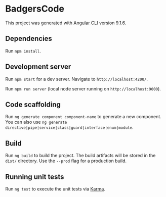 # BadgersCode

This project was generated with [Angular CLI](https://github.com/angular/angular-cli) version 9.1.6.

## Dependencies
Run  `npm install`.

## Development server

Run `npm start` for a dev server. Navigate to `http://localhost:4200/`.

Run `npm run server` (local node server running on `http://localhost:9000`).

## Code scaffolding

Run `ng generate component component-name` to generate a new component. You can also use `ng generate directive|pipe|service|class|guard|interface|enum|module`.

## Build

Run `ng build` to build the project. The build artifacts will be stored in the `dist/` directory. Use the `--prod` flag for a production build.

## Running unit tests

Run `ng test` to execute the unit tests via [Karma](https://karma-runner.github.io).

